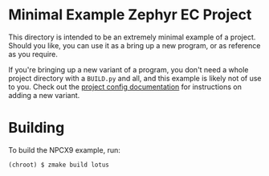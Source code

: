 # Minimal Example Zephyr EC Project

This directory is intended to be an extremely minimal example of a
project.  Should you like, you can use it as a bring up a new program,
or as reference as you require.

If you're bringing up a new variant of a program, you don't need a
whole project directory with a `BUILD.py` and all, and this example is
likely not of use to you.  Check out the [project config
documentation] for instructions on adding a new variant.

[project config documentation]: ../../../docs/zephyr/project_config.md

# Building

To build the NPCX9 example, run:

``` shellsession
(chroot) $ zmake build lotus
```
